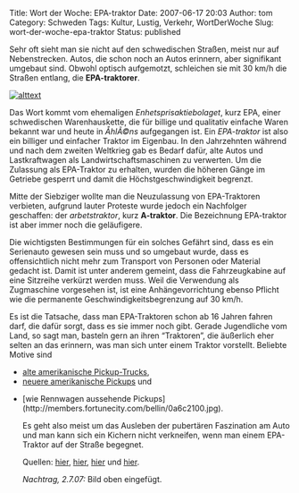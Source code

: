 Title: Wort der Woche: EPA-traktor
Date: 2007-06-17 20:03
Author: tom
Category: Schweden
Tags: Kultur, Lustig, Verkehr, WortDerWoche
Slug: wort-der-woche-epa-traktor
Status: published

Sehr oft sieht man sie nicht auf den schwedischen Straßen, meist nur auf
Nebenstrecken. Autos, die schon noch an Autos erinnern, aber signifikant
umgebaut sind. Obwohl optisch aufgemotzt, schleichen sie mit 30 km/h die
Straßen entlang, die **EPA-traktorer**.

[![alttext](http://www.fiket.de/pic/epatrakt_s.jpg)](http://www.fiket.de/pic/epatrakt_l.jpg)

Das Wort kommt vom ehemaligen *Enhetsprisaktiebolaget*, kurz EPA, einer
schwedischen Warenhauskette, die für billige und qualitativ einfache
Waren bekannt war und heute in *ÅhlÃ©ns* aufgegangen ist. Ein
*EPA-traktor* ist also ein billiger und einfacher Traktor im Eigenbau.
In den Jahrzehnten während und nach dem zweiten Weltkrieg gab es Bedarf
dafür, alte Autos und Lastkraftwagen als Landwirtschaftsmaschinen zu
verwerten. Um die Zulassung als EPA-Traktor zu erhalten, wurden die
höheren Gänge im Getriebe gesperrt und damit die Höchstgeschwindigkeit
begrenzt.

Mitte der Siebziger wollte man die Neuzulassung von EPA-Traktoren
verbieten, aufgrund lauter Proteste wurde jedoch ein Nachfolger
geschaffen: der *arbetstraktor*, kurz **A-traktor**. Die Bezeichnung
EPA-traktor ist aber immer noch die geläufigere.

Die wichtigsten Bestimmungen für ein solches Gefährt sind, dass es ein
Serienauto gewesen sein muss und so umgebaut wurde, dass es
offensichtlich nicht mehr zum Transport von Personen oder Material
gedacht ist. Damit ist unter anderem gemeint, dass die Fahrzeugkabine
auf eine Sitzreihe verkürzt werden muss. Weil die Verwendung als
Zugmaschine vorgesehen ist, ist eine Anhängevorrichtung ebenso Pflicht
wie die permanente Geschwindigkeitsbegrenzung auf 30 km/h.

Es ist die Tatsache, dass man EPA-Traktoren schon ab 16 Jahren fahren
darf, die dafür sorgt, dass es sie immer noch gibt. Gerade Jugendliche
vom Land, so sagt man, basteln gern an ihren “Traktoren”, die äußerlich
eher selten an das erinnern, was man sich unter einem Traktor vorstellt.
Beliebte Motive sind

-   [alte amerikanische
    Pickup-Trucks](http://home.no.net/homusikk/Bilder%20Seminar%20arjang%20nov%202006/DSC_0144_700.jpg),
-   [neuere amerikanische
    Pickups](http://www.brentdekk.com/treff/rattvik/2006/casio-ex-z-55-086.jpg)
    und

<ul>
<li>
[wie Rennwagen aussehende
Pickups](http://members.fortunecity.com/bellin/0a6c2100.jpg).

Es geht also meist um das Ausleben der pubertären Faszination am Auto
und man kann sich ein Kichern nicht verkneifen, wenn man einem
EPA-Traktor auf der Straße begegnet.

Quellen: [hier](http://sv.wikipedia.org/wiki/A-traktor),
[hier](http://sv.wikipedia.org/wiki/EPA-traktor),
[hier](http://www.bilprovningen.se/externt/bpweb.nsf/c377abcde387c4aec125689c003bd53e/125e0505c97b6a62c1256f64004a8991!OpenDocument)
und
[hier](http://images.google.com/images?svnum=10&um=1&hl=en&safe=off&q=EPA-traktor&btnG=Search+Images).

*Nachtrag, 2.7.07:* Bild oben eingefügt.

